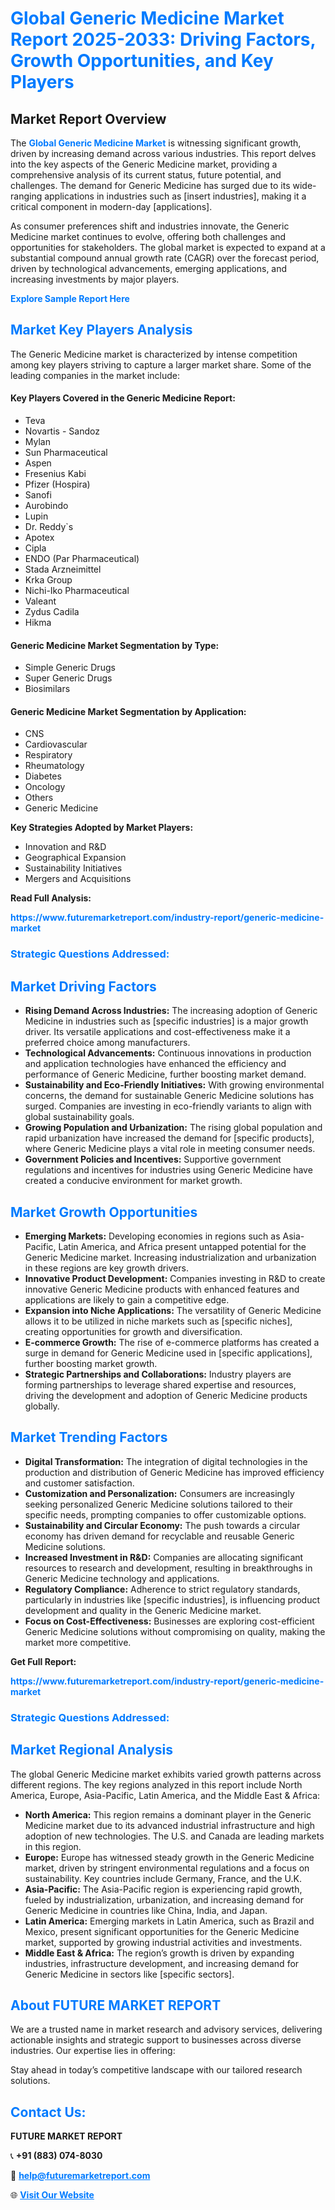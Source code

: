 <h1 style="color: #007BFF;">Global Generic Medicine Market Report 2025-2033: Driving Factors, Growth Opportunities, and Key Players</h1>

<section id="overview">
<h2>Market Report Overview</h2>
<p>The <a href="https://www.futuremarketreport.com/industry-report/generic-medicine-market" style="color: #007BFF; text-decoration: none;"><strong>Global Generic Medicine Market</strong></a> is witnessing significant growth, driven by increasing demand across various industries. This report delves into the key aspects of the Generic Medicine market, providing a comprehensive analysis of its current status, future potential, and challenges. The demand for Generic Medicine has surged due to its wide-ranging applications in industries such as [insert industries], making it a critical component in modern-day [applications].</p>
<p>As consumer preferences shift and industries innovate, the Generic Medicine market continues to evolve, offering both challenges and opportunities for stakeholders. The global market is expected to expand at a substantial compound annual growth rate (CAGR) over the forecast period, driven by technological advancements, emerging applications, and increasing investments by major players.</p>
</section>

<section id="overview">
<p><a href="https://www.futuremarketreport.com/request-sample/reportId=123356" style="color: #007BFF; text-decoration: none;"><strong>Explore Sample Report Here</strong></a></p>
</section>

<section id="key-players">
<h2 style="color: #007BFF;">Market Key Players Analysis</h2>
<p>The Generic Medicine market is characterized by intense competition among key players striving to capture a larger market share. Some of the leading companies in the market include:</p>
<h4>Key Players Covered in the Generic Medicine Report:</h4>
<ul><li>Teva</li><li>Novartis - Sandoz</li><li>Mylan</li><li>Sun Pharmaceutical</li><li>Aspen</li><li>Fresenius Kabi</li><li>Pfizer (Hospira)</li><li>Sanofi</li><li>Aurobindo</li><li>Lupin</li><li>Dr. Reddy`s</li><li>Apotex</li><li>Cipla</li><li>ENDO (Par Pharmaceutical)</li><li>Stada Arzneimittel</li><li>Krka Group</li><li>Nichi-Iko Pharmaceutical</li><li>Valeant</li><li>Zydus Cadila</li><li>Hikma</li></ul>
<h4>Generic Medicine Market Segmentation by Type:</h4>
<ul><li>Simple Generic Drugs</li><li>Super Generic Drugs</li><li>Biosimilars</li></ul>

<h4>Generic Medicine Market Segmentation by Application:</h4>
<ul><li>CNS</li><li>Cardiovascular</li><li>Respiratory</li><li>Rheumatology</li><li>Diabetes</li><li>Oncology</li><li>Others</li><li>Generic Medicine</li></ul>
<p><strong>Key Strategies Adopted by Market Players:</strong></p>
<ul>
<li>Innovation and R&D</li>
<li>Geographical Expansion</li>
<li>Sustainability Initiatives</li>
<li>Mergers and Acquisitions</li>
</ul>
</section>

<section>
<p><strong>Read Full Analysis: </strong></p><a href="https://www.futuremarketreport.com/industry-report/generic-medicine-market" style="color: #007BFF; text-decoration: none;"><strong>https://www.futuremarketreport.com/industry-report/generic-medicine-market</strong></a>
<h3 style="color: #007BFF;">Strategic Questions Addressed:</h3>
</section>

<section id="driving-factors">
<h2 style="color: #007BFF;">Market Driving Factors</h2>
<ul>
<li><strong>Rising Demand Across Industries:</strong> The increasing adoption of Generic Medicine in industries such as [specific industries] is a major growth driver. Its versatile applications and cost-effectiveness make it a preferred choice among manufacturers.</li>
<li><strong>Technological Advancements:</strong> Continuous innovations in production and application technologies have enhanced the efficiency and performance of Generic Medicine, further boosting market demand.</li>
<li><strong>Sustainability and Eco-Friendly Initiatives:</strong> With growing environmental concerns, the demand for sustainable Generic Medicine solutions has surged. Companies are investing in eco-friendly variants to align with global sustainability goals.</li>
<li><strong>Growing Population and Urbanization:</strong> The rising global population and rapid urbanization have increased the demand for [specific products], where Generic Medicine plays a vital role in meeting consumer needs.</li>
<li><strong>Government Policies and Incentives:</strong> Supportive government regulations and incentives for industries using Generic Medicine have created a conducive environment for market growth.</li>
</ul>
</section>

<section id="growth-opportunities">
<h2 style="color: #007BFF;">Market Growth Opportunities</h2>
<ul>
<li><strong>Emerging Markets:</strong> Developing economies in regions such as Asia-Pacific, Latin America, and Africa present untapped potential for the Generic Medicine market. Increasing industrialization and urbanization in these regions are key growth drivers.</li>
<li><strong>Innovative Product Development:</strong> Companies investing in R&D to create innovative Generic Medicine products with enhanced features and applications are likely to gain a competitive edge.</li>
<li><strong>Expansion into Niche Applications:</strong> The versatility of Generic Medicine allows it to be utilized in niche markets such as [specific niches], creating opportunities for growth and diversification.</li>
<li><strong>E-commerce Growth:</strong> The rise of e-commerce platforms has created a surge in demand for Generic Medicine used in [specific applications], further boosting market growth.</li>
<li><strong>Strategic Partnerships and Collaborations:</strong> Industry players are forming partnerships to leverage shared expertise and resources, driving the development and adoption of Generic Medicine products globally.</li>
</ul>
</section>

<section id="trending-factors">
<h2 style="color: #007BFF;">Market Trending Factors</h2>
<ul>
<li><strong>Digital Transformation:</strong> The integration of digital technologies in the production and distribution of Generic Medicine has improved efficiency and customer satisfaction.</li>
<li><strong>Customization and Personalization:</strong> Consumers are increasingly seeking personalized Generic Medicine solutions tailored to their specific needs, prompting companies to offer customizable options.</li>
<li><strong>Sustainability and Circular Economy:</strong> The push towards a circular economy has driven demand for recyclable and reusable Generic Medicine solutions.</li>
<li><strong>Increased Investment in R&D:</strong> Companies are allocating significant resources to research and development, resulting in breakthroughs in Generic Medicine technology and applications.</li>
<li><strong>Regulatory Compliance:</strong> Adherence to strict regulatory standards, particularly in industries like [specific industries], is influencing product development and quality in the Generic Medicine market.</li>
<li><strong>Focus on Cost-Effectiveness:</strong> Businesses are exploring cost-efficient Generic Medicine solutions without compromising on quality, making the market more competitive.</li>
</ul>
</section>

<section>
<p><strong>Get Full Report: </strong></p><a href="https://www.futuremarketreport.com/industry-report/generic-medicine-market" style="color: #007BFF; text-decoration: none;"><strong>https://www.futuremarketreport.com/industry-report/generic-medicine-market</strong></a>
<h3 style="color: #007BFF;">Strategic Questions Addressed:</h3>
</section>


<section id="regional-analysis">
<h2 style="color: #007BFF;">Market Regional Analysis</h2>
<p>The global Generic Medicine market exhibits varied growth patterns across different regions. The key regions analyzed in this report include North America, Europe, Asia-Pacific, Latin America, and the Middle East & Africa:</p>
<ul>
<li><strong>North America:</strong> This region remains a dominant player in the Generic Medicine market due to its advanced industrial infrastructure and high adoption of new technologies. The U.S. and Canada are leading markets in this region.</li>
<li><strong>Europe:</strong> Europe has witnessed steady growth in the Generic Medicine market, driven by stringent environmental regulations and a focus on sustainability. Key countries include Germany, France, and the U.K.</li>
<li><strong>Asia-Pacific:</strong> The Asia-Pacific region is experiencing rapid growth, fueled by industrialization, urbanization, and increasing demand for Generic Medicine in countries like China, India, and Japan.</li>
<li><strong>Latin America:</strong> Emerging markets in Latin America, such as Brazil and Mexico, present significant opportunities for the Generic Medicine market, supported by growing industrial activities and investments.</li>
<li><strong>Middle East & Africa:</strong> The region’s growth is driven by expanding industries, infrastructure development, and increasing demand for Generic Medicine in sectors like [specific sectors].</li>
</ul>
</section>

<footer>
<h2 style="color: #007BFF;">About FUTURE MARKET REPORT</h2>
<p>We are a trusted name in market research and advisory services, delivering actionable insights and strategic support to businesses across diverse industries. Our expertise lies in offering:</p>

<p>Stay ahead in today’s competitive landscape with our tailored research solutions.</p>

<h2 style="color: #007BFF;">Contact Us:</h2>
<p><strong>FUTURE MARKET REPORT</strong></p>
<p>📞 <strong>+91 (883) 074-8030</strong></p>
<p>📧 <strong><a href="mailto:help@futuremarketreport.com" style="color: #007BFF;">help@futuremarketreport.com</a></strong></p>
<p>🌐 <strong><a href="https://www.futuremarketreport.com/" style="color: #007BFF;">Visit Our Website</a></strong></p>
</footer>